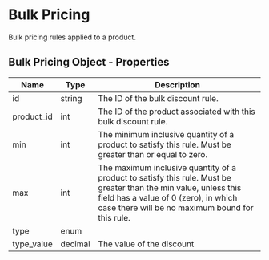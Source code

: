 # <span class="jumptarget">  Bulk Pricing </span>

Bulk pricing rules applied to a product.

## <span class="jumptarget">  Bulk Pricing Object - Properties </span>

| Name | Type | Description |
| --- | --- | --- |
| id | string | The ID of the bulk discount rule. |
| product_id | int | The ID of the product associated with this bulk discount rule. |
| min | int | The minimum inclusive quantity of a product to satisfy this rule. Must be greater than or equal to zero. |
| max | int | The maximum inclusive quantity of a product to satisfy this rule. Must be greater than the min value, unless this field has a value of 0 (zero), in which case there will be no maximum bound for this rule. |
| type | enum |
| type_value | decimal | The value of the discount |
